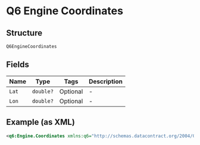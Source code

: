 
# Q6 Engine Coordinates

## Structure

`Q6EngineCoordinates`

## Fields

| Name | Type | Tags | Description |
|  --- | --- | --- | --- |
| `Lat` | `double?` | Optional | - |
| `Lon` | `double?` | Optional | - |

## Example (as XML)

```xml
<q6:Engine.Coordinates xmlns:q6="http://schemas.datacontract.org/2004/07/" />
```

